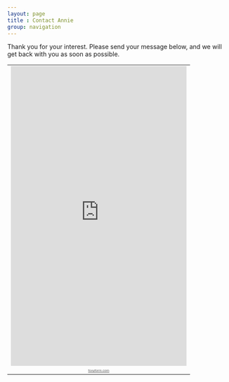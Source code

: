 ```yaml
---
layout: page
title : Contact Annie
group: navigation
---
```

Thank you for your interest.  Please send your message below, and we will get back with you as soon as possible.
<!-- Do not change code! -->
<table cellspacing="0" cellpadding="0" border="0"><tr><td><iframe width="400" height="683" frameborder="0" src="http://www.foxyform.com/form.php?id=255455&sec_hash=b0828332a6f"></iframe></td></tr><tr><td align="center"><a style="font:8px Arial;color:#5C5C5C;" href="http://www.foxyform.com">foxyform.com</a></td></tr></table>
<!-- Do not change code! -->